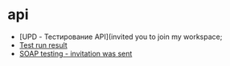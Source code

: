 # api
- [UPD - Тестирование API](invited you to join my workspace;
 - [Test run result](https://drive.google.com/file/d/1yyF-4QbyNx7XHvKBj77XWG9RuFM-QMT7/view?usp=sharing)
 - [SOAP testing - invitation was sent](https://qa-demo-shopping-team.postman.co/workspace/qa-demo-shopping-team-Workspace~11372acb-d96a-4dc6-82d6-f92aed734018/collection/29404155-30b589ce-c340-4a24-a0cf-d509d8e88775?action=share&creator=29404155)

